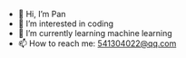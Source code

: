- 👋 Hi, I’m Pan
- 👀 I’m interested in coding
- 🌱 I’m currently learning machine learning
- 📫 How to reach me: 541304022@qq.com

<!---
pansionpan/pansionpan is a ✨ special ✨ repository because its `README.md` (this file) appears on your GitHub profile.
You can click the Preview link to take a look at your changes.
--->
